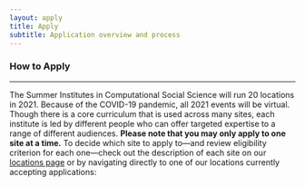 ```yaml
---
layout: apply
title: Apply
subtitle: Application overview and process
---
```


### How to Apply

---

The Summer Institutes in Computational Social Science will run 20 locations in 2021. Because of the COVID-19 pandemic, all 2021 events will be virtual. Though there is a core curriculum that is used across many sites, each institute is led by different people who can offer targeted expertise to a range of different audiences. **Please note that you may only apply to one site at a time.** To decide which site to apply to—and review eligibility criterion for each one—check out the description of each site on our [locations page](locations) or by navigating directly to one of our locations currently accepting applications:

